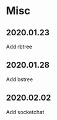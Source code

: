 # Misc

## 2020.01.23
Add rbtree

## 2020.01.28
Add bstree

## 2020.02.02
Add socketchat

<script> test </script>
